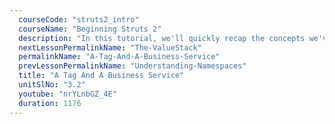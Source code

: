 ```yaml
---
  courseCode: "struts2_intro"
  courseName: "Beginning Struts 2"
  description: "In this tutorial, we'll quickly recap the concepts we've learnt so far by creating a new Struts 2 application. We'll then add an sample business service, and take our first look at Struts 2 tags, starting with s:property tag."
  nextLessonPermalinkName: "The-ValueStack"
  permalinkName: "A-Tag-And-A-Business-Service"
  prevLessonPermalinkName: "Understanding-Namespaces"
  title: "A Tag And A Business Service"
  unitSlNo: "3.2"
  youtube: "nrYLnbGZ_4E"
  duration: 1176
---
```

